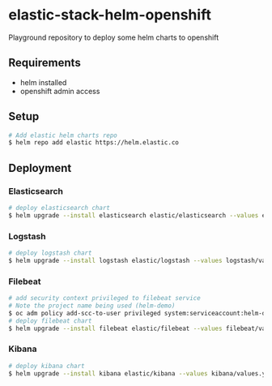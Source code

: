 # elastic-stack-helm-openshift
Playground repository to deploy some helm charts to openshift

## Requirements
- helm installed
- openshift admin access

## Setup
```sh
# Add elastic helm charts repo 
$ helm repo add elastic https://helm.elastic.co
```

## Deployment
### Elasticsearch
```sh
# deploy elasticsearch chart
$ helm upgrade --install elasticsearch elastic/elasticsearch --values elasticsearch/values.yaml
```
### Logstash
```sh
# deploy logstash chart
$ helm upgrade --install logstash elastic/logstash --values logstash/values.yaml
```

### Filebeat
```sh
# add security context privileged to filebeat service
# Note the project name being used (helm-demo)
$ oc adm policy add-scc-to-user privileged system:serviceaccount:helm-demo:filebeat-filebeat
# deploy filebeat chart
$ helm upgrade --install filebeat elastic/filebeat --values filebeat/values.yaml
```
### Kibana
```sh
# deploy kibana chart
$ helm upgrade --install kibana elastic/kibana --values kibana/values.yaml
```


